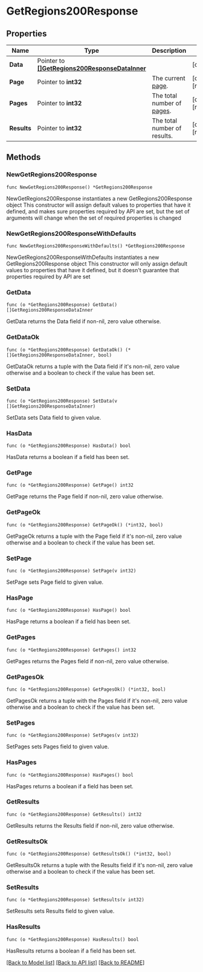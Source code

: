 # GetRegions200Response

## Properties

Name | Type | Description | Notes
------------ | ------------- | ------------- | -------------
**Data** | Pointer to [**[]GetRegions200ResponseDataInner**](GetRegions200ResponseDataInner.md) |  | [optional] 
**Page** | Pointer to **int32** | The current [page](https://techdocs.akamai.com/linode-api/reference/pagination). | [optional] [readonly] 
**Pages** | Pointer to **int32** | The total number of [pages](https://techdocs.akamai.com/linode-api/reference/pagination). | [optional] [readonly] 
**Results** | Pointer to **int32** | The total number of results. | [optional] [readonly] 

## Methods

### NewGetRegions200Response

`func NewGetRegions200Response() *GetRegions200Response`

NewGetRegions200Response instantiates a new GetRegions200Response object
This constructor will assign default values to properties that have it defined,
and makes sure properties required by API are set, but the set of arguments
will change when the set of required properties is changed

### NewGetRegions200ResponseWithDefaults

`func NewGetRegions200ResponseWithDefaults() *GetRegions200Response`

NewGetRegions200ResponseWithDefaults instantiates a new GetRegions200Response object
This constructor will only assign default values to properties that have it defined,
but it doesn't guarantee that properties required by API are set

### GetData

`func (o *GetRegions200Response) GetData() []GetRegions200ResponseDataInner`

GetData returns the Data field if non-nil, zero value otherwise.

### GetDataOk

`func (o *GetRegions200Response) GetDataOk() (*[]GetRegions200ResponseDataInner, bool)`

GetDataOk returns a tuple with the Data field if it's non-nil, zero value otherwise
and a boolean to check if the value has been set.

### SetData

`func (o *GetRegions200Response) SetData(v []GetRegions200ResponseDataInner)`

SetData sets Data field to given value.

### HasData

`func (o *GetRegions200Response) HasData() bool`

HasData returns a boolean if a field has been set.

### GetPage

`func (o *GetRegions200Response) GetPage() int32`

GetPage returns the Page field if non-nil, zero value otherwise.

### GetPageOk

`func (o *GetRegions200Response) GetPageOk() (*int32, bool)`

GetPageOk returns a tuple with the Page field if it's non-nil, zero value otherwise
and a boolean to check if the value has been set.

### SetPage

`func (o *GetRegions200Response) SetPage(v int32)`

SetPage sets Page field to given value.

### HasPage

`func (o *GetRegions200Response) HasPage() bool`

HasPage returns a boolean if a field has been set.

### GetPages

`func (o *GetRegions200Response) GetPages() int32`

GetPages returns the Pages field if non-nil, zero value otherwise.

### GetPagesOk

`func (o *GetRegions200Response) GetPagesOk() (*int32, bool)`

GetPagesOk returns a tuple with the Pages field if it's non-nil, zero value otherwise
and a boolean to check if the value has been set.

### SetPages

`func (o *GetRegions200Response) SetPages(v int32)`

SetPages sets Pages field to given value.

### HasPages

`func (o *GetRegions200Response) HasPages() bool`

HasPages returns a boolean if a field has been set.

### GetResults

`func (o *GetRegions200Response) GetResults() int32`

GetResults returns the Results field if non-nil, zero value otherwise.

### GetResultsOk

`func (o *GetRegions200Response) GetResultsOk() (*int32, bool)`

GetResultsOk returns a tuple with the Results field if it's non-nil, zero value otherwise
and a boolean to check if the value has been set.

### SetResults

`func (o *GetRegions200Response) SetResults(v int32)`

SetResults sets Results field to given value.

### HasResults

`func (o *GetRegions200Response) HasResults() bool`

HasResults returns a boolean if a field has been set.


[[Back to Model list]](../README.md#documentation-for-models) [[Back to API list]](../README.md#documentation-for-api-endpoints) [[Back to README]](../README.md)


